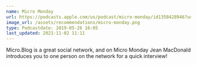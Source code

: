 ```yaml
---
name: Micro Monday
url: https://podcasts.apple.com/us/podcast/micro-monday/id1358428946?uo=4
image_url: /assets/recommendations/micro-monday.png
type: Podcastdate: 2019-05-26 16:05
last_updated: 2021-11-02 11:11
---
```

Micro.Blog is a great social network, and on Micro Monday Jean MacDonald introduces you to one person on the network for a quick interview!